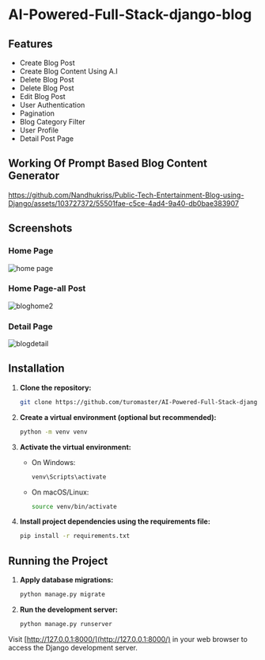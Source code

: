 # AI-Powered-Full-Stack-django-blog


## Features
- Create Blog Post 
- Create Blog Content Using A.I
- Delete Blog Post
- Delete Blog Post 
- Edit Blog Post
- User Authentication
- Pagination
- Blog Category Filter
- User Profile
- Detail Post Page

## Working Of Prompt Based Blog Content Generator

https://github.com/Nandhukriss/Public-Tech-Entertainment-Blog-using-Django/assets/103727372/55501fae-c5ce-4ad4-9a40-db0bae383907


## Screenshots

### Home Page 

![home page](https://github.com/Nandhukriss/Public-Tech-Entertainment-Blog-using-Django/assets/103727372/ef087863-3330-448b-bd61-9d67a0e48f5e)
### Home Page-all Post

![bloghome2](https://github.com/Nandhukriss/Public-Tech-Entertainment-Blog-using-Django/assets/103727372/a074a4fc-c2b7-488d-b8f5-7436bd5490d1)

### Detail Page

![blogdetail](https://github.com/Nandhukriss/Public-Tech-Entertainment-Blog-using-Django/assets/103727372/cb06e9cc-382e-4b44-a0e4-950df5a2d63c)

## Installation



1. **Clone the repository:**

    ```bash
    git clone https://github.com/turomaster/AI-Powered-Full-Stack-django-blog.git
    ```

2. **Create a virtual environment (optional but recommended):**

    ```bash
    python -m venv venv
    ```

3. **Activate the virtual environment:**

    - On Windows:

      ```bash
      venv\Scripts\activate
      ```

    - On macOS/Linux:

      ```bash
      source venv/bin/activate
      ```

4. **Install project dependencies using the requirements file:**

    ```bash
    pip install -r requirements.txt
    ```

## Running the Project

1. **Apply database migrations:**

    ```bash
    python manage.py migrate
    ```



2. **Run the development server:**

    ```bash
    python manage.py runserver
    ```

Visit [http://127.0.0.1:8000/](http://127.0.0.1:8000/) in your web browser to access the Django development server.
